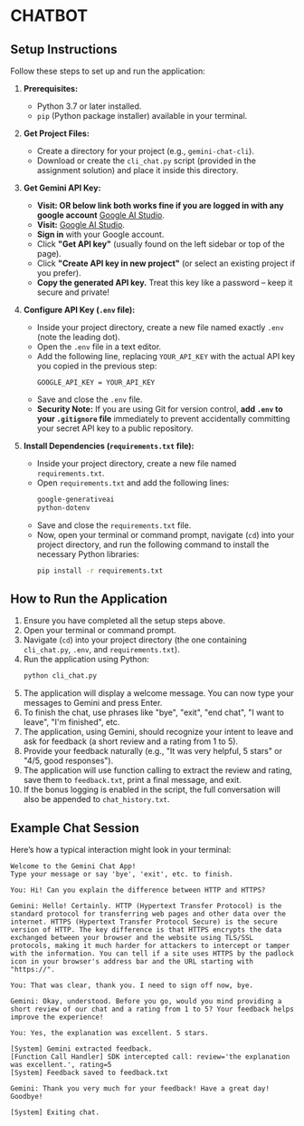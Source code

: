 # CHATBOT


## Setup Instructions

Follow these steps to set up and run the application:

1.  **Prerequisites:**
    *   Python 3.7 or later installed.
    *   `pip` (Python package installer) available in your terminal.

2.  **Get Project Files:**
    *   Create a directory for your project (e.g., `gemini-chat-cli`).
    *   Download or create the `cli_chat.py` script (provided in the assignment solution) and place it inside this directory.

3.  **Get Gemini API Key:**
    *   **Visit: OR below link both works fine if you are logged in with any google account** [Google AI Studio](https://aistudio.google.com/apikey).
    *   **Visit:** [Google AI Studio](https://aistudio.google.com/).
    *   **Sign in** with your Google account.
    *   Click **"Get API key"** (usually found on the left sidebar or top of the page).
    *   Click **"Create API key in new project"** (or select an existing project if you prefer).
    *   **Copy the generated API key.** Treat this key like a password – keep it secure and private!

4.  **Configure API Key (`.env` file):**
    *   Inside your project directory, create a new file named exactly `.env` (note the leading dot).
    *   Open the `.env` file in a text editor.
    *   Add the following line, replacing `YOUR_API_KEY` with the actual API key you copied in the previous step:
        ```dotenv
        GOOGLE_API_KEY = YOUR_API_KEY
        ```
    *   Save and close the `.env` file.
    *   **Security Note:** If you are using Git for version control, **add `.env` to your `.gitignore` file** immediately to prevent accidentally committing your secret API key to a public repository.

5.  **Install Dependencies (`requirements.txt` file):**
    *   Inside your project directory, create a new file named `requirements.txt`.
    *   Open `requirements.txt` and add the following lines:
        ```txt
        google-generativeai
        python-dotenv
        ```
    *   Save and close the `requirements.txt` file.
    *   Now, open your terminal or command prompt, navigate (`cd`) into your project directory, and run the following command to install the necessary Python libraries:
        ```bash
        pip install -r requirements.txt
        ```

## How to Run the Application

1.  Ensure you have completed all the setup steps above.
2.  Open your terminal or command prompt.
3.  Navigate (`cd`) into your project directory (the one containing `cli_chat.py`, `.env`, and `requirements.txt`).
4.  Run the application using Python:
    ```bash
    python cli_chat.py
    ```
5.  The application will display a welcome message. You can now type your messages to Gemini and press Enter.
6.  To finish the chat, use phrases like "bye", "exit", "end chat", "I want to leave", "I'm finished", etc.
7.  The application, using Gemini, should recognize your intent to leave and ask for feedback (a short review and a rating from 1 to 5).
8.  Provide your feedback naturally (e.g., "It was very helpful, 5 stars" or "4/5, good responses").
9.  The application will use function calling to extract the review and rating, save them to `feedback.txt`, print a final message, and exit.
10. If the bonus logging is enabled in the script, the full conversation will also be appended to `chat_history.txt`.

## Example Chat Session

Here’s how a typical interaction might look in your terminal:

```plaintext
Welcome to the Gemini Chat App!
Type your message or say 'bye', 'exit', etc. to finish.

You: Hi! Can you explain the difference between HTTP and HTTPS?

Gemini: Hello! Certainly. HTTP (Hypertext Transfer Protocol) is the standard protocol for transferring web pages and other data over the internet. HTTPS (Hypertext Transfer Protocol Secure) is the secure version of HTTP. The key difference is that HTTPS encrypts the data exchanged between your browser and the website using TLS/SSL protocols, making it much harder for attackers to intercept or tamper with the information. You can tell if a site uses HTTPS by the padlock icon in your browser's address bar and the URL starting with "https://".

You: That was clear, thank you. I need to sign off now, bye.

Gemini: Okay, understood. Before you go, would you mind providing a short review of our chat and a rating from 1 to 5? Your feedback helps improve the experience!

You: Yes, the explanation was excellent. 5 stars.

[System] Gemini extracted feedback.
[Function Call Handler] SDK intercepted call: review='the explanation was excellent.', rating=5
[System] Feedback saved to feedback.txt

Gemini: Thank you very much for your feedback! Have a great day! Goodbye!

[System] Exiting chat.
